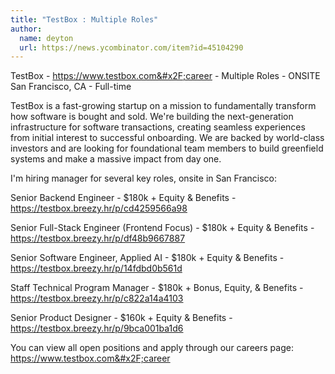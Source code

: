 ```yaml
---
title: "TestBox : Multiple Roles"
author:
  name: deyton
  url: https://news.ycombinator.com/item?id=45104290
---
```

TestBox - <a href="https:&#x2F;&#x2F;www.testbox.com&#x2F;career" rel="nofollow">https:&#x2F;&#x2F;www.testbox.com&#x2F;career</a> - Multiple Roles - ONSITE San Francisco, CA - Full-time

TestBox is a fast-growing startup on a mission to fundamentally transform how software is bought and sold. We&#x27;re building the next-generation infrastructure for software transactions, creating seamless experiences from initial interest to successful onboarding. We are backed by world-class investors and are looking for foundational team members to build greenfield systems and make a massive impact from day one.

I&#x27;m hiring manager for several key roles, onsite in San Francisco:

Senior Backend Engineer - $180k + Equity &amp; Benefits - <a href="https:&#x2F;&#x2F;testbox.breezy.hr&#x2F;p&#x2F;cd4259566a98" rel="nofollow">https:&#x2F;&#x2F;testbox.breezy.hr&#x2F;p&#x2F;cd4259566a98</a>

Senior Full-Stack Engineer (Frontend Focus) - $180k + Equity &amp; Benefits - <a href="https:&#x2F;&#x2F;testbox.breezy.hr&#x2F;p&#x2F;df48b9667887" rel="nofollow">https:&#x2F;&#x2F;testbox.breezy.hr&#x2F;p&#x2F;df48b9667887</a>

Senior Software Engineer, Applied AI - $180k + Equity &amp; Benefits - <a href="https:&#x2F;&#x2F;testbox.breezy.hr&#x2F;p&#x2F;14fdbd0b561d" rel="nofollow">https:&#x2F;&#x2F;testbox.breezy.hr&#x2F;p&#x2F;14fdbd0b561d</a>

Staff Technical Program Manager - $180k + Bonus, Equity, &amp; Benefits - <a href="https:&#x2F;&#x2F;testbox.breezy.hr&#x2F;p&#x2F;c822a14a4103" rel="nofollow">https:&#x2F;&#x2F;testbox.breezy.hr&#x2F;p&#x2F;c822a14a4103</a>

Senior Product Designer - $160k + Equity &amp; Benefits - <a href="https:&#x2F;&#x2F;testbox.breezy.hr&#x2F;p&#x2F;9bca001ba1d6" rel="nofollow">https:&#x2F;&#x2F;testbox.breezy.hr&#x2F;p&#x2F;9bca001ba1d6</a>

You can view all open positions and apply through our careers page: <a href="https:&#x2F;&#x2F;www.testbox.com&#x2F;career" rel="nofollow">https:&#x2F;&#x2F;www.testbox.com&#x2F;career</a>
<JobApplication />
